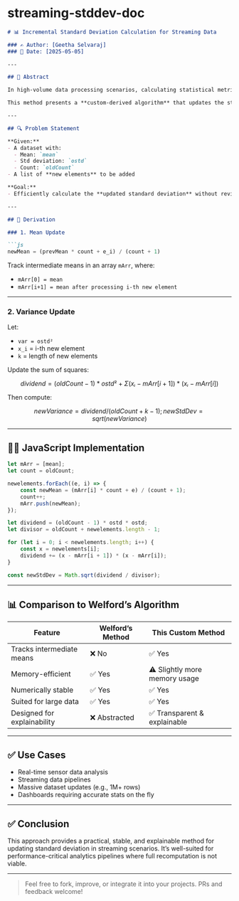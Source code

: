 # streaming-stddev-doc

````markdown
# 📊 Incremental Standard Deviation Calculation for Streaming Data

### ✍️ Author: [Geetha Selvaraj]
### 📅 Date: [2025-05-05]

---

## 📌 Abstract

In high-volume data processing scenarios, calculating statistical metrics like **standard deviation** across dynamic or streaming datasets poses both performance and memory challenges. While existing methods like **Welford’s algorithm** offer efficient ways to update mean and variance incrementally, they often abstract away intermediate steps.

This method presents a **custom-derived algorithm** that updates the standard deviation while tracking intermediate means — enabling better transparency and control. It is **numerically stable**, **scalable**, and **suitable for large-scale streaming or batch data**.

---

## 🔍 Problem Statement

**Given:**
- A dataset with:
  - Mean: `mean`
  - Std deviation: `ostd`
  - Count: `oldCount`
- A list of **new elements** to be added

**Goal:**
- Efficiently calculate the **updated standard deviation** without revisiting the original data.

---

## 🧠 Derivation

### 1. Mean Update

```js
newMean = (prevMean * count + e_i) / (count + 1)
````

Track intermediate means in an array `mArr`, where:

* `mArr[0] = mean`
* `mArr[i+1] = mean after processing i-th new element`

---

### 2. Variance Update

Let:

* `var = ostd²`
* `x_i` = i-th new element
* `k` = length of new elements

Update the sum of squares:

```math
dividend = (oldCount - 1) * ostd² + Σ (xᵢ - mArr[i+1]) * (xᵢ - mArr[i])
```

Then compute:

```math
newVariance = dividend / (oldCount + k - 1) ;
newStdDev = sqrt(newVariance)
```

---

## 🧑‍💻 JavaScript Implementation

```js
let mArr = [mean];
let count = oldCount;

newelements.forEach((e, i) => {
    const newMean = (mArr[i] * count + e) / (count + 1);
    count++;
    mArr.push(newMean);
});

let dividend = (oldCount - 1) * ostd * ostd;
let divisor = oldCount + newelements.length - 1;

for (let i = 0; i < newelements.length; i++) {
    const x = newelements[i];
    dividend += (x - mArr[i + 1]) * (x - mArr[i]);
}

const newStdDev = Math.sqrt(dividend / divisor);
```

---

## 📊 Comparison to Welford’s Algorithm

| Feature                     | Welford’s Method | This Custom Method            |
| --------------------------- | ---------------- | ----------------------------- |
| Tracks intermediate means   | ❌ No             | ✅ Yes                         |
| Memory-efficient            | ✅ Yes            | ⚠️ Slightly more memory usage |
| Numerically stable          | ✅ Yes            | ✅ Yes                         |
| Suited for large data       | ✅ Yes            | ✅ Yes                         |
| Designed for explainability | ❌ Abstracted     | ✅ Transparent & explainable   |

---

## ✅ Use Cases

* Real-time sensor data analysis
* Streaming data pipelines
* Massive dataset updates (e.g., 1M+ rows)
* Dashboards requiring accurate stats on the fly

---

## ✅ Conclusion

This approach provides a practical, stable, and explainable method for updating standard deviation in streaming scenarios. It’s well-suited for performance-critical analytics pipelines where full recomputation is not viable.

---

> Feel free to fork, improve, or integrate it into your projects. PRs and feedback welcome!

```
